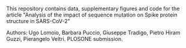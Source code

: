This repository contains data, supplementary figures and code for the article 
"Analysis of the impact of sequence mutation on Spike protein structure in SARS-CoV-2"

Authors: Ugo Lomoio, Barbara Puccio, Giuseppe Tradigo, Pietro Hiram Guzzi, Pierangelo Veltri.
PLOSONE submission.